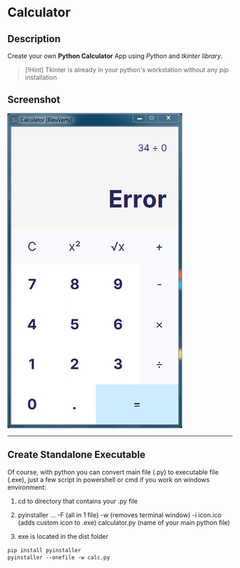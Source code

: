 # Calculator
## Description
Create your own **Python Calculator** App using *Python* and *tkinter library*.

> [!Hint] Tkinter is already in your python's workstation without any *pip* installation

## Screenshot
![Calculator Error App](calculator-error.png)

---

## Create Standalone Executable
Of course, with python you can convert main file (.py) to executable file (.exe), just a few script in powershell or cmd if you work on windows environment:
1. cd to directory that contains your .py file
2. pyinstaller ...
  -F   (all in 1 file)
  -w   (removes terminal window)
  -i icon.ico  (adds custom icon to .exe)
  calculator.py  (name of your main python file)

3. exe is located in the dist folder

```shell
pip install pyinstaller
pyinstaller --onefile -w calc.py
```
